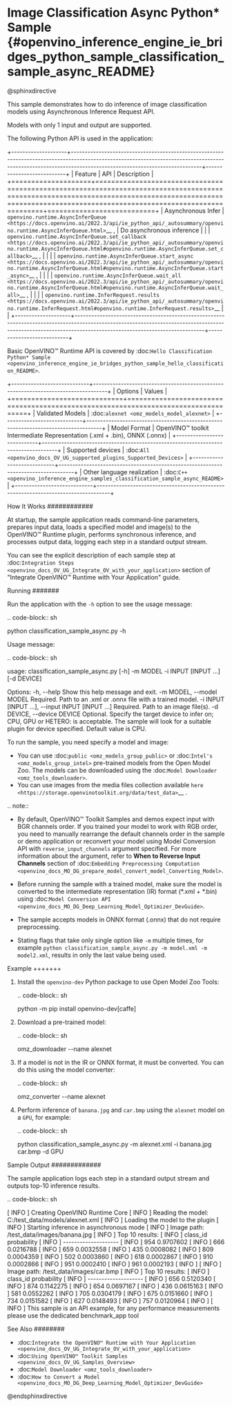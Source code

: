 # Image Classification Async Python* Sample {#openvino_inference_engine_ie_bridges_python_sample_classification_sample_async_README}

@sphinxdirective

This sample demonstrates how to do inference of image classification models using Asynchronous Inference Request API.

Models with only 1 input and output are supported.

The following Python API is used in the application:

+--------------------+-----------------------------------------------------------------------------------------------------------------------------------------------------------------------------------------------------------+---------------------------+
| Feature            | API                                                                                                                                                                                                       | Description               |
+====================+===========================================================================================================================================================================================================+===========================+
| Asynchronous Infer | `openvino.runtime.AsyncInferQueue <https://docs.openvino.ai/2022.3/api/ie_python_api/_autosummary/openvino.runtime.AsyncInferQueue.html>`__ ,                                                             | Do asynchronous inference |
|                    | `openvino.runtime.AsyncInferQueue.set_callback <https://docs.openvino.ai/2022.3/api/ie_python_api/_autosummary/openvino.runtime.AsyncInferQueue.html#openvino.runtime.AsyncInferQueue.set_callback>`__ ,  |                           |
|                    | `openvino.runtime.AsyncInferQueue.start_async <https://docs.openvino.ai/2022.3/api/ie_python_api/_autosummary/openvino.runtime.AsyncInferQueue.html#openvino.runtime.AsyncInferQueue.start_async>`__ ,    |                           |
|                    | `openvino.runtime.AsyncInferQueue.wait_all <https://docs.openvino.ai/2022.3/api/ie_python_api/_autosummary/openvino.runtime.AsyncInferQueue.html#openvino.runtime.AsyncInferQueue.wait_all>`__ ,          |                           |
|                    | `openvino.runtime.InferRequest.results <https://docs.openvino.ai/2022.3/api/ie_python_api/_autosummary/openvino.runtime.InferRequest.html#openvino.runtime.InferRequest.results>`__                       |                           |
+--------------------+-----------------------------------------------------------------------------------------------------------------------------------------------------------------------------------------------------------+---------------------------+

Basic OpenVINO™ Runtime API is covered by :doc:`Hello Classification Python* Sample <openvino_inference_engine_ie_bridges_python_sample_hello_classification_README>`.

+----------------------------+-----------------------------------------------------------------------------------+
| Options                    | Values                                                                            |
+============================+===================================================================================+
| Validated Models           | :doc:`alexnet <omz_models_model_alexnet>`                                         |
+----------------------------+-----------------------------------------------------------------------------------+
| Model Format               | OpenVINO™ toolkit Intermediate Representation (.xml + .bin), ONNX (.onnx)         |
+----------------------------+-----------------------------------------------------------------------------------+
| Supported devices          | :doc:`All <openvino_docs_OV_UG_supported_plugins_Supported_Devices>`              |
+----------------------------+-----------------------------------------------------------------------------------+
| Other language realization | :doc:`C++ <openvino_inference_engine_samples_classification_sample_async_README>` |
+----------------------------+-----------------------------------------------------------------------------------+

How It Works
############

At startup, the sample application reads command-line parameters, prepares input data, loads a specified model and image(s) to the OpenVINO™ Runtime plugin, performs synchronous inference, and processes output data, logging each step in a standard output stream.

You can see the explicit description of
each sample step at :doc:`Integration Steps <openvino_docs_OV_UG_Integrate_OV_with_your_application>` section of "Integrate OpenVINO™ Runtime with Your Application" guide.

Running
#######

Run the application with the ``-h`` option to see the usage message:

.. code-block:: sh

   python classification_sample_async.py -h

Usage message:

.. code-block:: sh
   
   usage: classification_sample_async.py [-h] -m MODEL -i INPUT [INPUT ...]
                                         [-d DEVICE]
   
   Options:
     -h, --help            Show this help message and exit.
     -m MODEL, --model MODEL
                           Required. Path to an .xml or .onnx file with a trained
                           model.
     -i INPUT [INPUT ...], --input INPUT [INPUT ...]
                           Required. Path to an image file(s).
     -d DEVICE, --device DEVICE
                           Optional. Specify the target device to infer on; CPU,
                           GPU or HETERO: is acceptable. The sample
                           will look for a suitable plugin for device specified.
                           Default value is CPU.

To run the sample, you need specify a model and image:

- You can use :doc:`public <omz_models_group_public>` or :doc:`Intel's <omz_models_group_intel>` pre-trained models from the Open Model Zoo. The models can be downloaded using the :doc:`Model Downloader <omz_tools_downloader>`.
- You can use images from the media files collection available `here <https://storage.openvinotoolkit.org/data/test_data>`__ .

.. note::
  
   - By default, OpenVINO™ Toolkit Samples and demos expect input with BGR channels order. If you trained your model to work with RGB order, you need to manually rearrange the default channels order in the sample or demo application or reconvert your model using Model Conversion API with ``reverse_input_channels`` argument specified. For more information about the argument, refer to **When to Reverse Input Channels** section of :doc:`Embedding Preprocessing Computation <openvino_docs_MO_DG_prepare_model_convert_model_Converting_Model>`.
  
   - Before running the sample with a trained model, make sure the model is converted to the intermediate representation (IR) format (\*.xml + \*.bin) using :doc:`Model Conversion API <openvino_docs_MO_DG_Deep_Learning_Model_Optimizer_DevGuide>`.
  
   - The sample accepts models in ONNX format (.onnx) that do not require preprocessing.

   - Stating flags that take only single option like `-m` multiple times, for example `python classification_sample_async.py -m model.xml -m model2.xml`, results in only the last value being used.

Example
+++++++

1. Install the ``openvino-dev`` Python package to use Open Model Zoo Tools:

   .. code-block:: sh

      python -m pip install openvino-dev[caffe]

2. Download a pre-trained model:

   .. code-block:: sh

      omz_downloader --name alexnet
   

3. If a model is not in the IR or ONNX format, it must be converted. You can do this using the model converter:

   .. code-block:: sh

      omz_converter --name alexnet

4. Perform inference of ``banana.jpg`` and ``car.bmp`` using the ``alexnet`` model on a ``GPU``, for example:

   .. code-block:: sh

      python classification_sample_async.py -m alexnet.xml -i banana.jpg car.bmp -d GPU

Sample Output
#############

The sample application logs each step in a standard output stream and outputs top-10 inference results.

.. code-block:: sh
   
   [ INFO ] Creating OpenVINO Runtime Core
   [ INFO ] Reading the model: C:/test_data/models/alexnet.xml
   [ INFO ] Loading the model to the plugin
   [ INFO ] Starting inference in asynchronous mode
   [ INFO ] Image path: /test_data/images/banana.jpg
   [ INFO ] Top 10 results:
   [ INFO ] class_id probability
   [ INFO ] --------------------
   [ INFO ] 954      0.9707602
   [ INFO ] 666      0.0216788
   [ INFO ] 659      0.0032558
   [ INFO ] 435      0.0008082
   [ INFO ] 809      0.0004359
   [ INFO ] 502      0.0003860
   [ INFO ] 618      0.0002867
   [ INFO ] 910      0.0002866
   [ INFO ] 951      0.0002410
   [ INFO ] 961      0.0002193
   [ INFO ]
   [ INFO ] Image path: /test_data/images/car.bmp
   [ INFO ] Top 10 results:
   [ INFO ] class_id probability
   [ INFO ] --------------------
   [ INFO ] 656      0.5120340
   [ INFO ] 874      0.1142275
   [ INFO ] 654      0.0697167
   [ INFO ] 436      0.0615163
   [ INFO ] 581      0.0552262
   [ INFO ] 705      0.0304179
   [ INFO ] 675      0.0151660
   [ INFO ] 734      0.0151582
   [ INFO ] 627      0.0148493
   [ INFO ] 757      0.0120964
   [ INFO ]
   [ INFO ] This sample is an API example, for any performance measurements please use the dedicated benchmark_app tool

   
See Also
########

- :doc:`Integrate the OpenVINO™ Runtime with Your Application <openvino_docs_OV_UG_Integrate_OV_with_your_application>`
- :doc:`Using OpenVINO™ Toolkit Samples <openvino_docs_OV_UG_Samples_Overview>`
- :doc:`Model Downloader <omz_tools_downloader>`
- :doc:`How to Convert a Model <openvino_docs_MO_DG_Deep_Learning_Model_Optimizer_DevGuide>`

@endsphinxdirective

